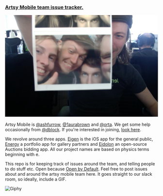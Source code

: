### [Artsy Mobile team issue tracker.](https://github.com/artsy/mobile/issues)

![photo on 11-18-14 at 12 38 pm 2](team.png)

Artsy Mobile is [@ashfurrow](https://github.com/ashfurrow), [@1aurabrown](https://github.com/1aurabrown) and [@orta](https://github.com/orta). We get some help occasionally from [@dblock](https://github.com/dblock). If you're interested in joining, [look here](https://artsy.net/job/mobile-engineer).

We revolve around three apps. [Eigen](http://iphone.artsy.net) is the iOS app for the general public,  [Energy](http://orta.io/#folio-header-unit) a portfolio app for gallery partners and [Eidolon](https://github.com/artsy/eidolon/) an open-source Auctions bidding app. All our project names are based on physics terms beginning with e.

This repo is for keeping track of issues around the team, and telling people to do stuff etc. Open because [Open by Default](http://code.dblock.org/open-source-is-simply-part-of-my-teams-job-description). Feel free to post issues about and around the artsy mobile team here. It goes straight to our slack room, so ideally, include a GIF.

![Giphy](http://media0.giphy.com/media/4shDCBDIxSPW8/giphy.gif)
